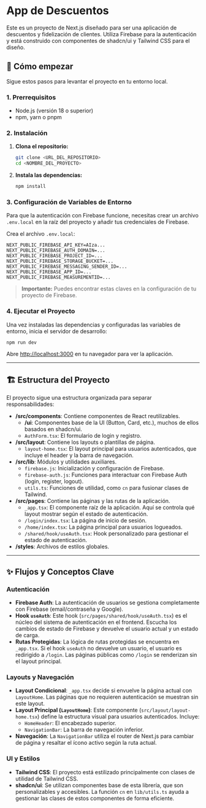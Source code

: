 # App de Descuentos

Este es un proyecto de Next.js diseñado para ser una aplicación de descuentos y fidelización de clientes. Utiliza Firebase para la autenticación y está construido con componentes de shadcn/ui y Tailwind CSS para el diseño.

## 🚀 Cómo empezar

Sigue estos pasos para levantar el proyecto en tu entorno local.

### 1. Prerrequisitos

-   Node.js (versión 18 o superior)
-   npm, yarn o pnpm

### 2. Instalación

1.  **Clona el repositorio:**
    ```bash
    git clone <URL_DEL_REPOSITORIO>
    cd <NOMBRE_DEL_PROYECTO>
    ```

2.  **Instala las dependencias:**
    ```bash
    npm install
    ```

### 3. Configuración de Variables de Entorno

Para que la autenticación con Firebase funcione, necesitas crear un archivo `.env.local` en la raíz del proyecto y añadir tus credenciales de Firebase.

Crea el archivo `.env.local`:

```
NEXT_PUBLIC_FIREBASE_API_KEY=AIza...
NEXT_PUBLIC_FIREBASE_AUTH_DOMAIN=...
NEXT_PUBLIC_FIREBASE_PROJECT_ID=...
NEXT_PUBLIC_FIREBASE_STORAGE_BUCKET=...
NEXT_PUBLIC_FIREBASE_MESSAGING_SENDER_ID=...
NEXT_PUBLIC_FIREBASE_APP_ID=...
NEXT_PUBLIC_FIREBASE_MEASUREMENTID=...
```

> **Importante:** Puedes encontrar estas claves en la configuración de tu proyecto de Firebase.

### 4. Ejecutar el Proyecto

Una vez instaladas las dependencias y configuradas las variables de entorno, inicia el servidor de desarrollo:

```bash
npm run dev
```

Abre [http://localhost:3000](http://localhost:3000) en tu navegador para ver la aplicación.

---

## 🏗️ Estructura del Proyecto

El proyecto sigue una estructura organizada para separar responsabilidades:

-   **/src/components**: Contiene componentes de React reutilizables.
    -   **/ui**: Componentes base de la UI (Button, Card, etc.), muchos de ellos basados en shadcn/ui.
    -   `AuthForm.tsx`: El formulario de login y registro.
-   **/src/layout**: Contiene los layouts o plantillas de página.
    -   `layout-home.tsx`: El layout principal para usuarios autenticados, que incluye el header y la barra de navegación.
-   **/src/lib**: Módulos y utilidades auxiliares.
    -   `firebase.js`: Inicialización y configuración de Firebase.
    -   `firebase-auth.js`: Funciones para interactuar con Firebase Auth (login, register, logout).
    -   `utils.ts`: Funciones de utilidad, como `cn` para fusionar clases de Tailwind.
-   **/src/pages**: Contiene las páginas y las rutas de la aplicación.
    -   `_app.tsx`: El componente raíz de la aplicación. Aquí se controla qué layout mostrar según el estado de autenticación.
    -   `/login/index.tsx`: La página de inicio de sesión.
    -   `/home/index.tsx`: La página principal para usuarios logueados.
    -   `/shared/hook/useAuth.tsx`: Hook personalizado para gestionar el estado de autenticación.
-   **/styles**: Archivos de estilos globales.

---

## ✨ Flujos y Conceptos Clave

### Autenticación

-   **Firebase Auth**: La autenticación de usuarios se gestiona completamente con Firebase (email/contraseña y Google).
-   **Hook `useAuth`**: Este hook (`src/pages/shared/hook/useAuth.tsx`) es el núcleo del sistema de autenticación en el frontend. Escucha los cambios de estado de Firebase y devuelve el usuario actual y un estado de carga.
-   **Rutas Protegidas**: La lógica de rutas protegidas se encuentra en `_app.tsx`. Si el hook `useAuth` no devuelve un usuario, el usuario es redirigido a `/login`. Las páginas públicas como `/login` se renderizan sin el layout principal.

### Layouts y Navegación

-   **Layout Condicional**: `_app.tsx` decide si envuelve la página actual con `LayoutHome`. Las páginas que no requieren autenticación se muestran sin este layout.
-   **Layout Principal (`LayoutHome`)**: Este componente (`src/layout/layout-home.tsx`) define la estructura visual para usuarios autenticados. Incluye:
    -   `HomeHeader`: El encabezado superior.
    -   `NavigationBar`: La barra de navegación inferior.
-   **Navegación**: La `NavigationBar` utiliza el router de Next.js para cambiar de página y resaltar el ícono activo según la ruta actual.

### UI y Estilos

-   **Tailwind CSS**: El proyecto está estilizado principalmente con clases de utilidad de Tailwind CSS.
-   **shadcn/ui**: Se utilizan componentes base de esta librería, que son personalizables y accesibles. La función `cn` en `lib/utils.ts` ayuda a gestionar las clases de estos componentes de forma eficiente.


